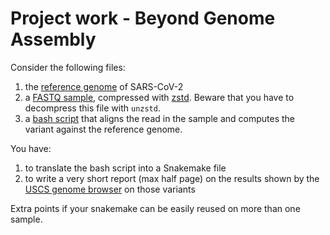# Project work - Beyond Genome Assembly

Consider the following files:
1. the [reference
   genome](https://github.com/gdv/qomics/raw/main/pipeline/covid19-refseq.fasta) of SARS-CoV-2
2. a [FASTQ sample](https://github.com/gdv/qomics/raw/main/pipeline/SRR11608258.fastq.fastp.zst), compressed with [zstd](https://facebook.github.io/zstd/). Beware that you have to decompress this file with `unzstd`.
3. a [bash script](https://github.com/gdv/qomics/raw/main/pipeline/pipeline.sh) that aligns the read in the sample and computes the variant against the reference genome.

You have:
1. to translate the bash script into a Snakemake file
2. to write a very short report (max half page) on the results shown by the [USCS genome browser](https://genome.ucsc.edu/index.html) on those variants

Extra points if your snakemake can be easily reused on more than one sample.
